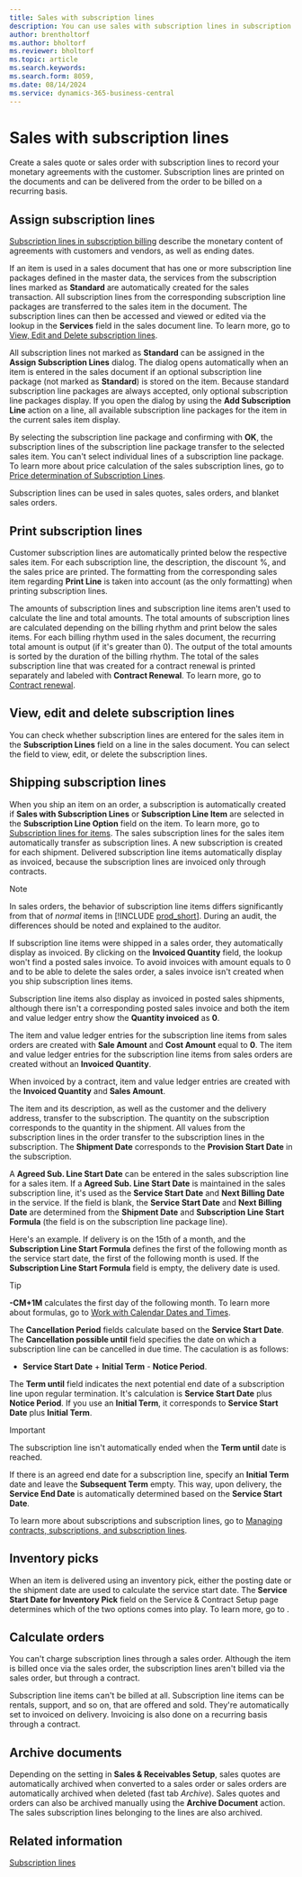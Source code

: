 ```yaml
---
title: Sales with subscription lines
description: You can use sales with subscription lines in subscription billing.
author: brentholtorf
ms.author: bholtorf
ms.reviewer: bholtorf
ms.topic: article
ms.search.keywords: 
ms.search.form: 8059,
ms.date: 08/14/2024
ms.service: dynamics-365-business-central
---
```


# Sales with subscription lines

Create a sales quote or sales order with subscription lines to record your monetary agreements with the customer. Subscription lines are printed on the documents and can be delivered from the order to be billed on a recurring basis.

## Assign subscription lines

[Subscription lines in subscription billing](../masterdata/service-commitments.md) describe the monetary content of agreements with customers and vendors, as well as ending dates.

If an item is used in a sales document that has one or more subscription line packages defined in the master data, the services from the subscription lines marked as **Standard** are automatically created for the sales transaction. All subscription lines from the corresponding subscription line packages are transferred to the sales item in the document. The subscription lines can then be accessed and viewed or edited via the lookup in the **Services** field in the sales document line. To learn more, go to [View, Edit and Delete subscription lines](#view-edit-and-delete-subscription-lines).

All subscription lines not marked as **Standard** can be assigned in the **Assign Subscription Lines** dialog. The dialog opens automatically when an item is entered in the sales document if an optional subscription line package (not marked as **Standard**) is stored on the item. Because standard subscription line packages are always accepted, only optional subscription line packages display.
If you open the dialog by using the **Add Subscription Line** action on a line, all available subscription line packages for the item in the current sales item display.

By selecting the subscription line package and confirming with **OK**, the subscription lines of the subscription line package transfer to the selected sales item. You can't select individual lines of a subscription line package. To learn more about price calculation of the sales subscription lines, go to [Price determination of Subscription Lines](price-calculation.md#price-determination-of-subscription-lines).

Subscription lines can be used in sales quotes, sales orders, and blanket sales orders.

## Print subscription lines

Customer subscription lines are automatically printed below the respective sales item. For each subscription line, the description, the discount %, and the sales price are printed. The formatting from the corresponding sales item regarding **Print Line** is taken into account (as the only formatting) when printing subscription lines.

The amounts of subscription lines and subscription line items aren't used to calculate the line and total amounts. The total amounts of subscription lines are calculated depending on the billing rhythm and print below the sales items. For each billing rhythm used in the sales document, the recurring total amount is output (if it's greater than 0). The output of the total amounts is sorted by the duration of the billing rhythm. The total of the sales subscription line that was created for a contract renewal is printed separately and labeled with **Contract Renewal**. To learn more, go to [Contract renewal](../working-with-contracts/contract-renewal.md).

## View, edit and delete subscription lines

You can check whether subscription lines are entered for the sales item in the **Subscription Lines** field on a line in the sales document. You can select the field to view, edit, or delete the subscription lines.

## Shipping subscription lines

When you ship an item on an order, a subscription is automatically created if **Sales with Subscription Lines** or **Subscription Line Item** are selected in the **Subscription Line Option** field on the item. To learn more, go to [Subscription lines for items](../masterdata/items.md). The sales subscription lines for the sales item automatically transfer as subscription lines. A new subscription is created for each shipment. Delivered subscription line items automatically display as invoiced, because the subscription lines are invoiced only through contracts.

> [!NOTE]
> In sales orders, the behavior of subscription line items differs significantly from that of *normal* items in [!INCLUDE [prod_short](../../includes/prod_short.md)]. During an audit, the differences should be noted and explained to the auditor.

If subscription line items were shipped in a sales order, they automatically display as invoiced. By clicking on the **Invoiced Quantity** field, the lookup won't find a posted sales invoice. To avoid invoices with amount equals to 0 and to be able to delete the sales order, a sales invoice isn't created when you ship subscription lines items.

Subscription line items also display as invoiced in posted sales shipments, although there isn't a corresponding posted sales invoice and both the item and value ledger entry show the **Quantity invoiced** as **0**.

The item and value ledger entries for the subscription line items from sales orders are created with **Sale Amount** and **Cost Amount** equal to **0**. The item and value ledger entries for the subscription line items from sales orders are created without an **Invoiced Quantity**.

When invoiced by a contract, item and value ledger entries are created with the **Invoiced Quantity** and **Sales Amount**.

The item and its description, as well as the customer and the delivery address, transfer to the subscription. The quantity on the subscription corresponds to the quantity in the shipment. All values from the subscription lines in the order transfer to the subscription lines in the subscription. The **Shipment Date** corresponds to the **Provision Start Date** in the subscription.

A **Agreed Sub. Line Start Date** can be entered in the sales subscription line for a sales item. If a **Agreed Sub. Line Start Date** is maintained in the sales subscription line, it's used as the **Service Start Date** and **Next Billing Date** in the service. If the field is blank, the **Service Start Date** and **Next Billing Date** are determined from the **Shipment Date** and **Subscription Line Start Formula** (the field is on the subscription line package line).

Here's an example. If delivery is on the 15th of a month, and the **Subscription Line Start Formula** defines the first of the following month as the service start date, the first of the following month is used. If the **Subscription Line Start Formula** field is empty, the delivery date is used.

> [!TIP]
> **-CM+1M** calculates the first day of the following month. To learn more about formulas, go to [Work with Calendar Dates and Times](../../ui-enter-date-ranges.md).

The **Cancellation Period** fields calculate based on the **Service Start Date**. The **Cancellation possible until** field specifies the date on which a subscription line can be cancelled in due time. The caculation is as follows:

* **Service Start Date** + **Initial Term** - **Notice Period**.

The **Term until** field indicates the next potential end date of a subscription line upon regular termination. It's calculation is **Service Start Date** plus **Notice Period**. If you use an **Initial Term**, it corresponds to **Service Start Date** plus **Initial Term**.

> [!IMPORTANT]
> The subscription line isn't automatically ended when the **Term until** date is reached.

If there is an agreed end date for a subscription line, specify an **Initial Term** date and leave the **Subsequent Term** empty. This way, upon delivery, the **Service End Date** is automatically determined based on the **Service Start Date**.

To learn more about subscriptions and subscription lines, go to [Managing contracts, subscriptions, and subscription lines](../working-with-contracts/contracts-services-mgmt.md).

## Inventory picks

When an item is delivered using an inventory pick, either the posting date or the shipment date are used to calculate the service start date. The **Service Start Date for Inventory Pick** field on the Service & Contract Setup page determines which of the two options comes into play. To learn more, go to .

## Calculate orders

You can't charge subscription lines through a sales order. Although the item is billed once via the sales order, the subscription lines aren't billed via the sales order, but through a contract.

Subscription line items can't be billed at all. Subscription line items can be rentals, support, and so on, that are offered and sold. They're automatically set to invoiced on delivery. Invoicing is also done on a recurring basis through a contract.

## Archive documents

Depending on the setting in **Sales & Receivables Setup**, sales quotes are automatically archived when converted to a sales order or sales orders are automatically archived when deleted (fast tab *Archive*). Sales quotes and orders can also be archived manually using the **Archive Document** action. The sales subscription lines belonging to the lines are also archived.

## Related information

[Subscription lines](../masterdata/service-commitments.md)
